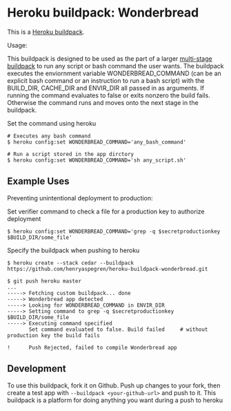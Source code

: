 Heroku buildpack: Wonderbread
=======================

This is a [Heroku buildpack](http://devcenter.heroku.com/articles/buildpacks).

Usage:

This buildpack is designed to be used as the part of a larger [multi-stage buildpack](https://github.com/ddollar/heroku-buildpack-multi) to run any script or bash command the user wants. The buildpack executes the enviornment variable WONDERBREAD_COMMAND (can be an explicit bash command or an instruction to run a bash script) with the BUILD_DIR, CACHE_DIR and ENVIR_DIR all passed in as arguments. If running the command evaluates to false or exits nonzero the build fails. Otherwise the command runs and moves onto the next stage in the buildpack.

Set the command using heroku

    # Executes any bash command
    $ heroku config:set WONDERBREAD_COMMAND='any_bash_command'

    # Run a script stored in the app dirctory
    $ heroku config:set WONDERBREAD_COMMAND='sh any_script.sh'


Example Uses
-------

Preventing unintentional deployment to production:

Set verifier command to check a file for a production key to authorize deployment

    $ heroku config:set WONDERBREAD_COMMAND='grep -q $secretproductionkey $BUILD_DIR/some_file'


Specify the buildpack when pushing to heroku

    $ heroku create --stack cedar --buildpack https://github.com/henryaspegren/heroku-buildpack-wonderbread.git

    $ git push heroku master
    ...
    -----> Fetching custom buildpack... done
    -----> Wonderbread app detected
    -----> Looking for WONDERBREAD_COMMAND in ENVIR_DIR
    -----> Setting command to grep -q $secretproductionkey $BUILD_DIR/some_file
    -----> Executing command specified
           Set command evaluated to false. Build failed     # without production key the build fails

    !      Push Rejected, failed to compile Wonderbread app



Development
-------

To use this buildpack, fork it on Github.  Push up changes to your fork, then create a test app with `--buildpack <your-github-url>` and push to it. This buildpack is a platform for doing anything you want during a push to heroku

